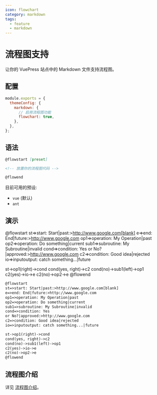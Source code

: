 ```yaml
---
icon: flowchart
category: markdown
tags:
  - feature
  - markdown
---
```


# 流程图支持

让你的 VuePress 站点中的 Markdown 文件支持流程图。

## 配置

```js {3,5,6}
module.exports = {
  themeConfig: {
    markdown: {
      // 启用流程图功能
      flowchart: true,
    },
  },
};
```

## 语法

```md
@flowstart [preset]

<!-- 放置你的流程图代码 -->

@flowend
```

目前可用的预设:

- `vue` (默认)
- `ant`

## 演示

<!-- markdownlint-disable -->

@flowstart
st=>start: Start|past:>http://www.google.com[blank]
e=>end: End|future:>http://www.google.com
op1=>operation: My Operation|past
op2=>operation: Do something|current
sub1=>subroutine: My Subroutine|invalid
cond=>condition: Yes
or No?|approved:>http://www.google.com
c2=>condition: Good idea|rejected
io=>inputoutput: catch something...|future

st->op1(right)->cond
cond(yes, right)->c2
cond(no)->sub1(left)->op1
c2(yes)->io->e
c2(no)->op2->e
@flowend

<!-- markdownlint-restore -->

```md
@flowstart
st=>start: Start|past:>http://www.google.com[blank]
e=>end: End|future:>http://www.google.com
op1=>operation: My Operation|past
op2=>operation: Do something|current
sub1=>subroutine: My Subroutine|invalid
cond=>condition: Yes
or No?|approved:>http://www.google.com
c2=>condition: Good idea|rejected
io=>inputoutput: catch something...|future

st->op1(right)->cond
cond(yes, right)->c2
cond(no)->sub1(left)->op1
c2(yes)->io->e
c2(no)->op2->e
@flowend
```

## 流程图介绍

详见 [流程图介绍](https://vuepress-md-enhance.mrhope.site/zh/guide/flowchart/#%E6%B5%81%E7%A8%8B%E5%9B%BE%E4%BB%8B%E7%BB%8D)。

